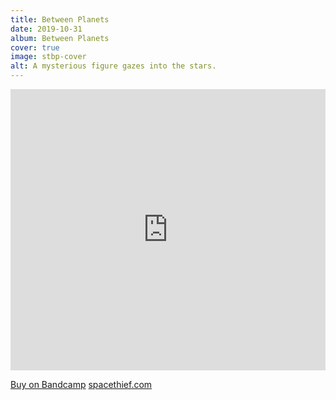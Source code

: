 ```yaml
---
title: Between Planets
date: 2019-10-31
album: Between Planets
cover: true
image: stbp-cover
alt: A mysterious figure gazes into the stars.
---
```

<iframe width="100%" height="450" scrolling="no" frameborder="no" allow="autoplay" src="https://w.soundcloud.com/player/?url=https%3A//api.soundcloud.com/playlists/906103138&color=%23ff5500&auto_play=false&hide_related=false&show_comments=true&show_user=true&show_reposts=false&show_teaser=true"></iframe>

<p class="buy">
    <a href="https://music.spacethief.com/album/between-planets/" {{site.linkopener}}>Buy on Bandcamp</a>
    <a href="https://www.spacethief.com" {{site.linkopener}}>spacethief.com</a>
</p>
